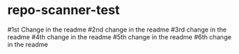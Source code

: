# repo-scanner-test

#1st Change in the readme
#2nd change in the readme
#3rd change in the readme
#4th change in the readme
#5th change in the readme
#6th change in the readme
